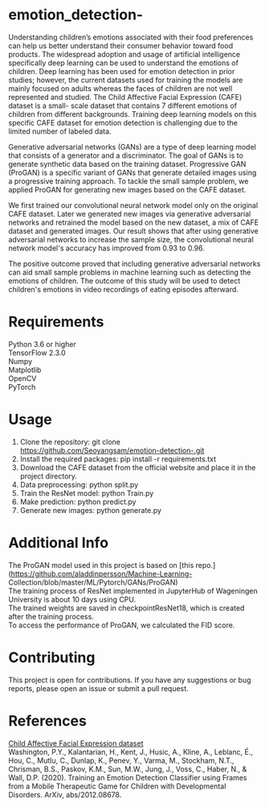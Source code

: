 # emotion_detection-

Understanding children’s emotions associated with their food preferences can help us better understand their consumer behavior toward food products. The widespread adoption and usage of artificial intelligence specifically deep learning can be used to understand the emotions of children. Deep learning has been used for emotion detection in prior studies; however, the current datasets used for training the models are mainly focused on adults whereas the faces of children are not well represented and studied. The Child Affective Facial Expression (CAFE) dataset is a small- scale dataset that contains 7 different emotions of children from different backgrounds. Training deep learning models on this specific CAFE dataset for emotion detection is challenging due to the limited number of labeled data.<br>

Generative adversarial networks (GANs) are a type of deep learning model that consists of a generator and a discriminator. The goal of GANs is to generate synthetic data based on the training dataset. Progressive GAN (ProGAN) is a specific variant of GANs that generate detailed images using a progressive training approach. To tackle the small sample problem, we applied ProGAN for generating new images based on the CAFE dataset.<br>

We first trained our convolutional neural network model only on the original CAFE dataset. Later we generated new images via generative adversarial networks and retrained the model based on the new dataset, a mix of CAFE dataset and generated images. Our result shows that after using generative adversarial networks to increase the sample size, the convolutional neural network model's accuracy has improved from 0.93 to 0.96.<br>

The positive outcome proved that including generative adversarial networks can aid small sample problems in machine learning such as detecting the emotions of children. The outcome of this study will be used to detect children's emotions in video recordings of eating episodes afterward.<br>

# Requirements
Python 3.6 or higher<br>
TensorFlow 2.3.0<br>
Numpy<br>
Matplotlib<br>
OpenCV<br>
PyTorch<br> 

# Usage
1. Clone the repository: git clone https://github.com/Seoyangsam/emotion-detection-.git
2. Install the required packages: pip install -r requirements.txt
3. Download the CAFE dataset from the official website and place it in the project directory.
4. Data preprocessing: python split.py
5. Train the ResNet model: python Train.py
6. Make prediction: python predict.py
7. Generate new images: python generate.py

# Additional Info
The ProGAN model used in this project is based on [this repo.](https://github.com/aladdinpersson/Machine-Learning-
Collection/blob/master/ML/Pytorch/GANs/ProGAN)<br>
The training process of ResNet implemented in JupyterHub of Wageningen University is about 10 days using CPU.<br> 
The trained weights are saved in checkpointResNet18, which is created after the training process.<br>
To access the performance of ProGAN, we calculated the FID score. 

# Contributing
This project is open for contributions. If you have any suggestions or bug reports, please open an issue or submit a pull request.

# References
[Child Affective Facial Expression dataset](https://nyu.databrary.org/volume/30)<br>
Washington, P.Y., Kalantarian, H., Kent, J., Husic, A., Kline, A., Leblanc, É., Hou, C., Mutlu, C., Dunlap, K., Penev, Y., Varma, M., Stockham, N.T., Chrisman, B.S., Paskov, K.M., Sun, M.W., Jung, J., Voss, C., Haber, N., & Wall, D.P. (2020). Training an Emotion Detection Classifier using Frames from a Mobile Therapeutic Game for Children with Developmental Disorders. ArXiv, abs/2012.08678. 
